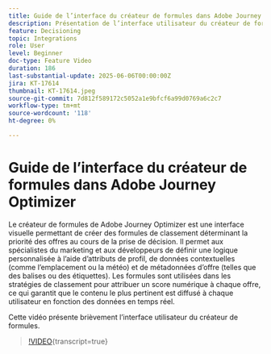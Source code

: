 ```yaml
---
title: Guide de l’interface du créateur de formules dans Adobe Journey Optimizer
description: Présentation de l’interface utilisateur du créateur de formules
feature: Decisioning
topic: Integrations
role: User
level: Beginner
doc-type: Feature Video
duration: 186
last-substantial-update: 2025-06-06T00:00:00Z
jira: KT-17614
thumbnail: KT-17614.jpeg
source-git-commit: 7d812f589172c5052a1e9bfcf6a99d0769a6c2c7
workflow-type: tm+mt
source-wordcount: '118'
ht-degree: 0%

---
```


# Guide de l’interface du créateur de formules dans Adobe Journey Optimizer

Le créateur de formules de Adobe Journey Optimizer est une interface visuelle permettant de créer des formules de classement déterminant la priorité des offres au cours de la prise de décision. Il permet aux spécialistes du marketing et aux développeurs de définir une logique personnalisée à l’aide d’attributs de profil, de données contextuelles (comme l’emplacement ou la météo) et de métadonnées d’offre (telles que des balises ou des étiquettes). Les formules sont utilisées dans les stratégies de classement pour attribuer un score numérique à chaque offre, ce qui garantit que le contenu le plus pertinent est diffusé à chaque utilisateur en fonction des données en temps réel.


Cette vidéo présente brièvement l’interface utilisateur du créateur de formules.

>[!VIDEO](https://video.tv.adobe.com/v/3463738?quality=12&learn=on){transcript=true}
